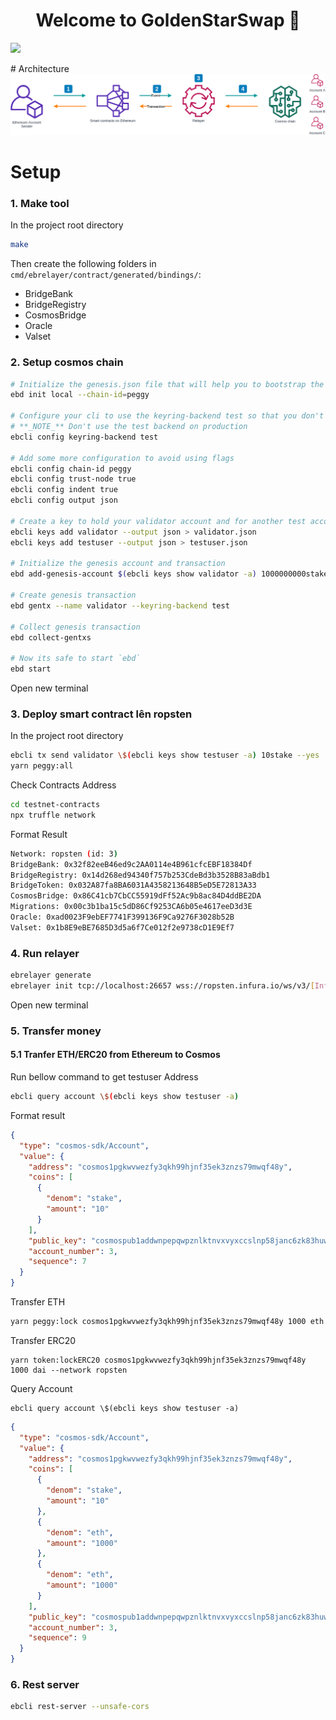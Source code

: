 <!-- @format -->

<h1 align="center">Welcome to GoldenStarSwap 👋</h1>
<p>
  <img src="https://img.shields.io/badge/version-1.0-blue.svg?cacheSeconds=2592000" />
</p>
# Architecture

<img src="./Hackatom.png" title="PeggyChain" />

# Setup

### 1. Make tool

In the project root directory

```bash
make
```

Then create the following folders in `cmd/ebrelayer/contract/generated/bindings/`:

- BridgeBank
- BridgeRegistry
- CosmosBridge
- Oracle
- Valset

### 2. Setup cosmos chain

```bash
# Initialize the genesis.json file that will help you to bootstrap the network
ebd init local --chain-id=peggy

# Configure your cli to use the keyring-backend test so that you don't need to enter a password
# **_NOTE_** Don't use the test backend on production
ebcli config keyring-backend test

# Add some more configuration to avoid using flags
ebcli config chain-id peggy
ebcli config trust-node true
ebcli config indent true
ebcli config output json

# Create a key to hold your validator account and for another test account
ebcli keys add validator --output json > validator.json
ebcli keys add testuser --output json > testuser.json

# Initialize the genesis account and transaction
ebd add-genesis-account $(ebcli keys show validator -a) 1000000000stake,1000000000atom

# Create genesis transaction
ebd gentx --name validator --keyring-backend test

# Collect genesis transaction
ebd collect-gentxs

# Now its safe to start `ebd`
ebd start
```

Open new terminal

### 3. Deploy smart contract lên ropsten

In the project root directory

```bash
ebcli tx send validator \$(ebcli keys show testuser -a) 10stake --yes
yarn peggy:all
```

Check Contracts Address

```bash
cd testnet-contracts
npx truffle network
```

Format Result

```bash
Network: ropsten (id: 3)
BridgeBank: 0x32f82eeB46ed9c2AA0114e4B961cfcEBF18384Df
BridgeRegistry: 0x14d268ed94340f757b253CdeBd3b3528B83aBdb1
BridgeToken: 0x032A87fa8BA6031A4358213648B5eD5E72813A33
CosmosBridge: 0x86C41cb7CbCC55919dFf52Ac9b8ac84D4ddBE2DA
Migrations: 0x00c3b1ba15c5dD86Cf9253CA6b05e4617eeD3d3E
Oracle: 0xad0023F9ebEF7741F399136F9Ca9276F3028b52B
Valset: 0x1b8E9eBE7685D3d5a6f7Ce012f2e9738cD1E9Ef7
```

### 4. Run relayer

```bash
ebrelayer generate
ebrelayer init tcp://localhost:26657 wss://ropsten.infura.io/ws/v3/[Infura-Project-ID] [BridgeRegistry-ContractAddress] validator --chain-id=peggy
```

Open new terminal

### 5. Transfer money

#### 5.1 Tranfer ETH/ERC20 from Ethereum to Cosmos

Run bellow command to get testuser Address

```bash
ebcli query account \$(ebcli keys show testuser -a)
```

Format result

```json
{
  "type": "cosmos-sdk/Account",
  "value": {
    "address": "cosmos1pgkwvwezfy3qkh99hjnf35ek3znzs79mwqf48y",
    "coins": [
      {
        "denom": "stake",
        "amount": "10"
      }
    ],
    "public_key": "cosmospub1addwnpepqwpznlktnvxvyxccslnp58janc6zk83huww6aynzq77ur2dvsfskct0atl9",
    "account_number": 3,
    "sequence": 7
  }
}
```

Transfer ETH

```bash
yarn peggy:lock cosmos1pgkwvwezfy3qkh99hjnf35ek3znzs79mwqf48y 1000 eth --network ropsten
```

Transfer ERC20

```
yarn token:lockERC20 cosmos1pgkwvwezfy3qkh99hjnf35ek3znzs79mwqf48y 1000 dai --network ropsten
```

Query Account

```
ebcli query account \$(ebcli keys show testuser -a)
```

```json
{
  "type": "cosmos-sdk/Account",
  "value": {
    "address": "cosmos1pgkwvwezfy3qkh99hjnf35ek3znzs79mwqf48y",
    "coins": [
      {
        "denom": "stake",
        "amount": "10"
      },
      {
        "denom": "eth",
        "amount": "1000"
      },
      {
        "denom": "eth",
        "amount": "1000"
      }
    ],
    "public_key": "cosmospub1addwnpepqwpznlktnvxvyxccslnp58janc6zk83huww6aynzq77ur2dvsfskct0atl9",
    "account_number": 3,
    "sequence": 9
  }
}
```

### 6. Rest server

```bash
ebcli rest-server --unsafe-cors
```
